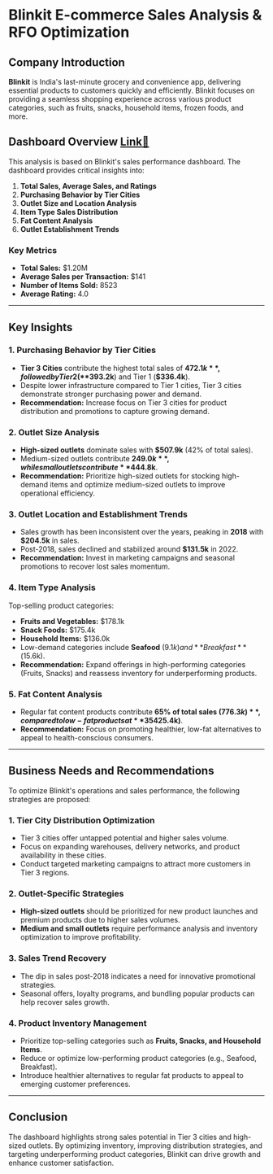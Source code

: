 
# Blinkit E-commerce Sales Analysis & RFO Optimization

## Company Introduction
**Blinkit** is India's last-minute grocery and convenience app, delivering essential products to customers quickly and efficiently. Blinkit focuses on providing a seamless shopping experience across various product categories, such as fruits, snacks, household items, frozen foods, and more.

## Dashboard Overview [Link🔗](https://1drv.ms/x/s!Ak0-JOmIIVIAgltBw5ksUjowEZB5?e=0oY7wG)
This analysis is based on Blinkit's sales performance dashboard. The dashboard provides critical insights into:

1. **Total Sales, Average Sales, and Ratings**
2. **Purchasing Behavior by Tier Cities**
3. **Outlet Size and Location Analysis**
4. **Item Type Sales Distribution**
5. **Fat Content Analysis**
6. **Outlet Establishment Trends**

### Key Metrics
- **Total Sales:** $1.20M
- **Average Sales per Transaction:** $141
- **Number of Items Sold:** 8523
- **Average Rating:** 4.0

---

## Key Insights

### 1. Purchasing Behavior by Tier Cities
- **Tier 3 Cities** contribute the highest total sales of **$472.1k**, followed by Tier 2 (**$393.2k**) and Tier 1 (**$336.4k**).
- Despite lower infrastructure compared to Tier 1 cities, Tier 3 cities demonstrate stronger purchasing power and demand.
- **Recommendation:** Increase focus on Tier 3 cities for product distribution and promotions to capture growing demand.

### 2. Outlet Size Analysis
- **High-sized outlets** dominate sales with **$507.9k** (42% of total sales).
- Medium-sized outlets contribute **$249.0k**, while small outlets contribute **$444.8k**.
- **Recommendation:** Prioritize high-sized outlets for stocking high-demand items and optimize medium-sized outlets to improve operational efficiency.

### 3. Outlet Location and Establishment Trends
- Sales growth has been inconsistent over the years, peaking in **2018** with **$204.5k** in sales.
- Post-2018, sales declined and stabilized around **$131.5k** in 2022.
- **Recommendation:** Invest in marketing campaigns and seasonal promotions to recover lost sales momentum.

### 4. Item Type Analysis
Top-selling product categories:
- **Fruits and Vegetables:** $178.1k
- **Snack Foods:** $175.4k
- **Household Items:** $136.0k
- Low-demand categories include **Seafood** ($9.1k) and **Breakfast** ($15.6k).
- **Recommendation:** Expand offerings in high-performing categories (Fruits, Snacks) and reassess inventory for underperforming products.

### 5. Fat Content Analysis
- Regular fat content products contribute **65% of total sales ($776.3k)**, compared to low-fat products at **35% ($425.4k)**.
- **Recommendation:** Focus on promoting healthier, low-fat alternatives to appeal to health-conscious consumers.

---

## Business Needs and Recommendations
To optimize Blinkit's operations and sales performance, the following strategies are proposed:

### 1. **Tier City Distribution Optimization**
- Tier 3 cities offer untapped potential and higher sales volume.
- Focus on expanding warehouses, delivery networks, and product availability in these cities.
- Conduct targeted marketing campaigns to attract more customers in Tier 3 regions.

### 2. **Outlet-Specific Strategies**
- **High-sized outlets** should be prioritized for new product launches and premium products due to higher sales volumes.
- **Medium and small outlets** require performance analysis and inventory optimization to improve profitability.

### 3. **Sales Trend Recovery**
- The dip in sales post-2018 indicates a need for innovative promotional strategies.
- Seasonal offers, loyalty programs, and bundling popular products can help recover sales growth.

### 4. **Product Inventory Management**
- Prioritize top-selling categories such as **Fruits, Snacks, and Household Items**.
- Reduce or optimize low-performing product categories (e.g., Seafood, Breakfast).
- Introduce healthier alternatives to regular fat products to appeal to emerging customer preferences.

---

## Conclusion
The dashboard highlights strong sales potential in Tier 3 cities and high-sized outlets. By optimizing inventory, improving distribution strategies, and targeting underperforming product categories, Blinkit can drive growth and enhance customer satisfaction.
